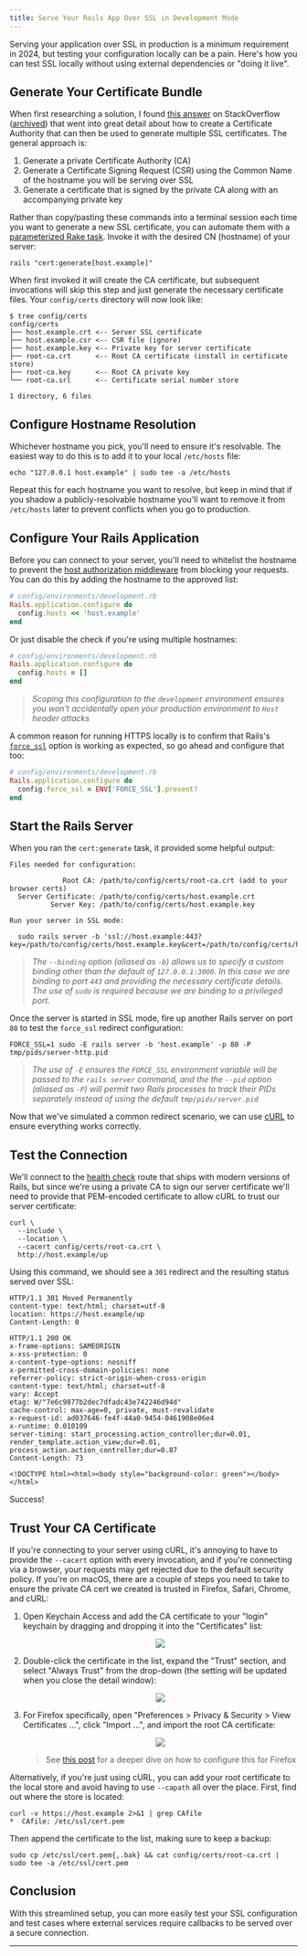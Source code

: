 ```yaml
---
title: Serve Your Rails App Over SSL in Development Mode
---
```


Serving your application over SSL in production is a minimum requirement in
2024, but testing your configuration locally can be a pain. Here's how you can
test SSL locally without using external dependencies or "doing it live".

## Generate Your Certificate Bundle

When first researching a solution, I found [this answer][StackOverflow Answer]
on StackOverflow ([archived][Answer Archive]) that went into great detail about
how to create a Certificate Authority that can then be used to generate multiple
SSL certificates. The general approach is:

1. Generate a private Certificate Authority (CA)
1. Generate a Certificate Signing Request (CSR) using the Common Name of the
   hostname you will be serving over SSL
1. Generate a certificate that is signed by the private CA along with an
   accompanying private key

Rather than copy/pasting these commands into a terminal session each time you
want to generate a new SSL certificate, you can automate them with a
[parameterized Rake task][Rake task]. Invoke it with the desired CN (hostname)
of your server:

```
rails "cert:generate[host.example]"
```

When first invoked it will create the CA certificate, but subsequent invocations
will skip this step and just generate the necessary certificate files. Your
`config/certs` directory will now look like:

```
$ tree config/certs
config/certs
├── host.example.crt <-- Server SSL certificate
├── host.example.csr <-- CSR file (ignore)
├── host.example.key <-- Private key for server certificate
├── root-ca.crt      <-- Root CA certificate (install in certificate store)
├── root-ca.key      <-- Root CA private key
└── root-ca.srl      <-- Certificate serial number store

1 directory, 6 files
```

## Configure Hostname Resolution

Whichever hostname you pick, you'll need to ensure it's resolvable. The easiest
way to do this is to add it to your local `/etc/hosts` file:

```
echo "127.0.0.1 host.example" | sudo tee -a /etc/hosts
```

Repeat this for each hostname you want to resolve, but keep in mind that if you
shadow a publicly-resolvable hostname you'll want to remove it from `/etc/hosts`
later to prevent conflicts when you go to production.

## Configure Your Rails Application

Before you can connect to your server, you'll need to whitelist the hostname to
prevent the [host authorization middleware][middleware] from blocking your
requests. You can do this by adding the hostname to the approved list:

```ruby
# config/environments/development.rb
Rails.application.configure do
  config.hosts << 'host.example'
end
```

Or just disable the check if you're using multiple hostnames:

```ruby
# config/environments/development.rb
Rails.application.configure do
  config.hosts = []
end
```

> _Scoping this configuration to the `development` environment ensures you
> won't accidentally open your production environment to `Host` header attacks_

A common reason for running HTTPS locally is to confirm that Rails's
[`force_ssl`][force_ssl] option is working as expected, so go ahead and
configure that too:

```ruby
# config/environments/development.rb
Rails.application.configure do
  config.force_ssl = ENV['FORCE_SSL'].present?
end
```

## Start the Rails Server

When you ran the `cert:generate` task, it provided some helpful output:

```
Files needed for configuration:

             Root CA: /path/to/config/certs/root-ca.crt (add to your browser certs)
  Server Certificate: /path/to/config/certs/host.example.crt
          Server Key: /path/to/config/certs/host.example.key

Run your server in SSL mode:

  sudo rails server -b 'ssl://host.example:443?key=/path/to/config/certs/host.example.key&cert=/path/to/config/certs/host.example.crt'
```

> _The `--binding` option (aliased as `-b`) allows us to specify a custom binding
> other than the default of `127.0.0.1:3000`. In this case we are binding to
> port `443` and providing the necessary certificate details. The use of `sudo`
> is required because we are binding to a privileged port._

Once the server is started in SSL mode, fire up another Rails server on port
`80` to test the `force_ssl` redirect configuration:

```
FORCE_SSL=1 sudo -E rails server -b 'host.example' -p 80 -P tmp/pids/server-http.pid
```

> _The use of `-E` ensures the `FORCE_SSL` environment variable will be passed
> to the `rails server` command, and the the `--pid` option (aliased as `-P`) will
> permit two Rails processes to track their PIDs separately instead of using the
> default `tmp/pids/server.pid`_

Now that we've simulated a common redirect scenario, we can use [cURL][] to
ensure everything works correctly.

## Test the Connection

We'll connect to the [health check][] route that ships with modern versions of
Rails, but since we're using a private CA to sign our server certificate we'll
need to provide that PEM-encoded certificate to allow cURL to trust our server
certificate:

```
curl \
  --include \
  --location \
  --cacert config/certs/root-ca.crt \
  http://host.example/up
```

Using this command, we should see a `301` redirect and the resulting status
served over SSL:

```
HTTP/1.1 301 Moved Permanently
content-type: text/html; charset=utf-8
location: https://host.example/up
Content-Length: 0

HTTP/1.1 200 OK
x-frame-options: SAMEORIGIN
x-xss-protection: 0
x-content-type-options: nosniff
x-permitted-cross-domain-policies: none
referrer-policy: strict-origin-when-cross-origin
content-type: text/html; charset=utf-8
vary: Accept
etag: W/"7e6c9877b2dec7dfadc43e742246d94d"
cache-control: max-age=0, private, must-revalidate
x-request-id: ad037646-fe4f-44a0-9454-0461908e06e4
x-runtime: 0.010109
server-timing: start_processing.action_controller;dur=0.01, render_template.action_view;dur=0.01, process_action.action_controller;dur=0.87
Content-Length: 73

<!DOCTYPE html><html><body style="background-color: green"></body></html>
```

Success!

## Trust Your CA Certificate

If you're connecting to your server using cURL, it's annoying to have to provide
the `--cacert` option with every invocation, and if you're connecting via a
browser, your requests may get rejected due to the default security policy. If
you're on macOS, there are a couple of steps you need to take to ensure the
private CA cert we created is trusted in Firefox, Safari, Chrome, and cURL:

1. Open Keychain Access and add the CA certificate to your "login" keychain by
   dragging and dropping it into the "Certificates" list:

    <div style="display: flex; justify-content: center">
      <img src="/assets/images/rails-ssl/keychain-access.png" />
    </div>

2. Double-click the certificate in the list, expand the "Trust" section, and
   select "Always Trust" from the drop-down (the setting will be updated when you
   close the detail window):

    <div style="display: flex; justify-content: center">
      <img src="/assets/images/rails-ssl/trust-certificate.png" />
    </div>

3. For Firefox specifically, open
   "Preferences > Privacy & Security > View Certificates ...", click
   "Import ...", and import the root CA certificate:

    <div style="display: flex; justify-content: center">
      <img src="/assets/images/rails-ssl/import-firefox-certificate.png" />
    </div>

   > See [this post][import certificate] for a deeper dive on how to configure
   > this for Firefox

Alternatively, if you're just using cURL, you can add your root certificate to
the local store and avoid having to use `--capath` all over the place. First,
find out where the store is located:

```
curl -v https://host.example 2>&1 | grep CAfile
*  CAfile: /etc/ssl/cert.pem
```

Then append the certificate to the list, making sure to keep a backup:

```
sudo cp /etc/ssl/cert.pem{,.bak} && cat config/certs/root-ca.crt | sudo tee -a /etc/ssl/cert.pem
```

## Conclusion

With this streamlined setup, you can more easily test your SSL configuration and
test cases where external services require callbacks to be served over a secure
connection.

---

[StackOverflow Answer]: https://stackoverflow.com/a/77009337
[Answer Archive]: https://web.archive.org/web/20240528162639/https://stackoverflow.com/questions/59738140/why-is-firefox-not-trusting-my-self-signed-certificate/77009337#77009337
[Rake task]: https://gist.github.com/reagent/cd9abf8984548b055a0adf8cbae68b9b
[middleware]: https://guides.rubyonrails.org/configuring.html#actiondispatch-hostauthorization
[force_ssl]: https://guides.rubyonrails.org/configuring.html#config-force-ssl
[cURL]: https://curl.haxx.se
[health check]: https://api.rubyonrails.org/classes/Rails/HealthController.html
[import certificate]: https://javorszky.co.uk/2019/11/06/get-firefox-to-trust-your-self-signed-certificates/
